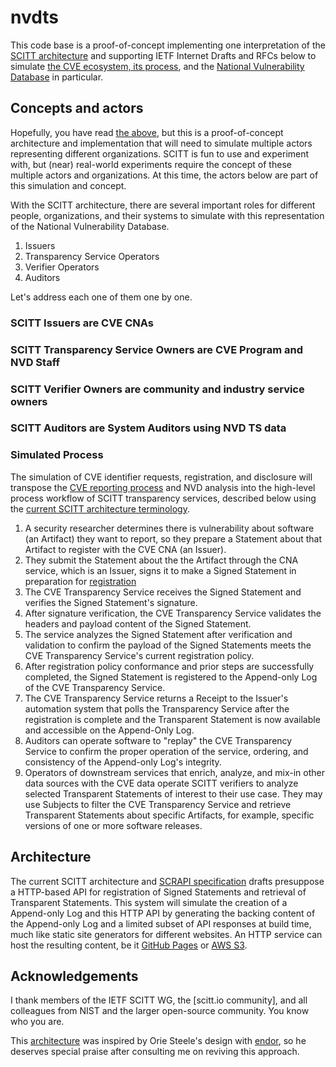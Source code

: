 # nvdts

This code base is a proof-of-concept implementing one interpretation of the [SCITT architecture](https://www.ietf.org/archive/id/draft-ietf-scitt-architecture-06.html#name-terminology) and supporting IETF Internet Drafts and RFCs below to simulate [the CVE ecosystem, its process](https://www.cve.org/About/Process), and the [National Vulnerability Database](https://nvd.nist.gov/) in particular.

## Concepts and actors

Hopefully, you have read [the above](#nvdts), but this is a proof-of-concept architecture and implementation that will need to simulate multiple actors representing different organizations. SCITT is fun to use and experiment with, but (near) real-world experiments require the concept of these multiple actors and organizations. At this time, the actors below are part of this simulation and concept.

With the SCITT architecture, there are several important roles for different people, organizations, and their systems to simulate with this representation of the National Vulnerability Database.

1. Issuers
1. Transparency Service Operators
1. Verifier Operators
1. Auditors

Let's address each one of them one by one.

### SCITT Issuers are CVE CNAs

### SCITT Transparency Service Owners are CVE Program and NVD Staff

### SCITT Verifier Owners are community and industry service owners

### SCITT Auditors are System Auditors using NVD TS data

### Simulated Process

The simulation of CVE identifier requests, registration, and disclosure will transpose the [CVE reporting process](https://www.cve.org/About/Process) and NVD analysis into the high-level process workflow of SCITT transparency services, described below using the [current SCITT architecture terminology](https://www.ietf.org/archive/id/draft-ietf-scitt-architecture-06.html#name-terminology).

1. A security researcher determines there is vulnerability about software (an Artifact) they want to report, so they prepare a Statement about that Artifact to register with the CVE CNA (an Issuer).
1. They submit the Statement about the the Artifact through the CNA service, which is an Issuer, signs it to make a Signed Statement in preparation for [registration](https://www.ietf.org/archive/id/draft-ietf-scitt-architecture-06.html#name-registration-policies)
1. The CVE Transparency Service receives the Signed Statement and verifies the Signed Statement's signature.
1. After signature verification, the CVE Transparency Service validates the headers and payload content of the Signed Statement. 
1. The service analyzes the Signed Statement after verification and validation to confirm the payload of the Signed Statements meets the CVE Transparency Service's current registration policy.
1. After registration policy conformance and prior steps are successfully completed, the Signed Statement is registered to the Append-only Log of the CVE Transparency Service.
1. The CVE Transparency Service returns a Receipt to the Issuer's automation system that polls the Transparency Service after the registration is complete and the Transparent Statement is now available and accessible on the Append-Only Log.
1. Auditors can operate software to "replay" the CVE Transparency Service to confirm the proper operation of the service, ordering, and consistency of the Append-only Log's integrity.
1. Operators of downstream services that enrich, analyze, and mix-in other data sources with the CVE data operate SCITT verifiers to analyze selected Transparent Statements of interest to their use case. They may use Subjects to filter the CVE Transparency Service and retrieve Transparent Statements about specific Artifacts, for example, specific versions of one or more software releases.

## Architecture

The current SCITT architecture and [SCRAPI specification](https://datatracker.ietf.org/doc/html/draft-ietf-scitt-scrapi-01) drafts presuppose a HTTP-based API for registration of Signed Statements and retrieval of Transparent Statements. This system will simulate the creation of a Append-only Log and this HTTP API by generating the backing content of the Append-only Log and a limited subset of API responses at build time, much like static site generators for different websites. An HTTP service can host the resulting content, be it [GitHub Pages](https://pages.github.com/) or [AWS S3](https://aws.amazon.com/s3/).

## Acknowledgements

I thank members of the IETF SCITT WG, the [scitt.io community], and all colleagues from NIST and the larger open-source community. You know who you are.

This [architecture](#architecture) was inspired by Orie Steele's design with [endor](https://or13.github.io/endor/), so he deserves special praise after consulting me on reviving this approach.